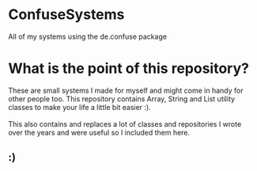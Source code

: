 # ConfuseSystems
All of my systems using the de.confuse package

<h1>What is the point of this repository?</h1>

These are small systems I made for myself and might come in handy for other people too.
This repository contains Array, String and List utility classes to make your life a little bit easier :).<br>
<br>
This also contains and replaces a lot of classes and repositories I wrote over the years and were useful so I included them here.<br>
<h2>:)</h2>
